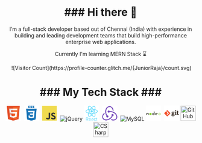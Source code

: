 <div id="header" align="center">
  <h1>### Hi there 👋</h1>


I’m a full-stack developer based out of Chennai (India) with experience in building and leading development teams that build high-performance enterprise web applications.

Currently I'm learning MERN Stack ⌛

<img src="https://komarev.com/ghpvc/?username=JuniorRaja&style=for-the-badge&color=blueviolet" alt=""/>
  ![Visitor Count](https://profile-counter.glitch.me/{JuniorRaja}/count.svg)
   <h1>### My Tech Stack ###</h1>
  <div>
  <img src="https://github.com/devicons/devicon/blob/master/icons/html5/html5-original.svg" title="HTML5" alt="HTML" width="40" height="40"/>&nbsp;
  <img src="https://github.com/devicons/devicon/blob/master/icons/css3/css3-plain-wordmark.svg"  title="CSS3" alt="CSS" width="40" height="40"/>&nbsp;
  <img src="https://github.com/devicons/devicon/blob/master/icons/javascript/javascript-original.svg" title="JavaScript" alt="JavaScript" width="40" height="40"/>&nbsp;
  <img src="https://cdn.jsdelivr.net/gh/devicons/devicon/icons/jquery/jquery-original.svg" title="jQuery" alt="jQuery" width="40" height="40"/>
  <img src="https://github.com/devicons/devicon/blob/master/icons/react/react-original-wordmark.svg" title="React" alt="React" width="40" height="40"/>&nbsp;
  <img src="https://github.com/devicons/devicon/blob/master/icons/redux/redux-original.svg" title="Redux" alt="Redux " width="40" height="40"/>&nbsp;
  <img src="https://cdn.jsdelivr.net/gh/devicons/devicon/icons/microsoftsqlserver/microsoftsqlserver-plain.svg" title="MySQL"  alt="MySQL" width="40" height="40"/>
  <img src="https://github.com/devicons/devicon/blob/master/icons/nodejs/nodejs-original-wordmark.svg" title="NodeJS" alt="NodeJS" width="40" height="40"/>&nbsp;
  <img src="https://github.com/devicons/devicon/blob/master/icons/git/git-original-wordmark.svg" title="Git" **alt="Git" width="40" height="40"/>
  <img src="https://cdn.jsdelivr.net/gh/devicons/devicon/icons/github/github-original.svg" title="GitHub" **alt="Git" width="40" height="40"/>
  <img src="https://cdn.jsdelivr.net/gh/devicons/devicon/icons/csharp/csharp-original.svg" title="CSharp" **alt="CSharp" width="40" height="40"/>
</div>
</div>
